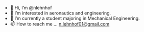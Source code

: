 - 👋 Hi, I’m @nlehnhof
- 👀 I’m interested in aeronautics and engineering.
- 🌱 I’m currently a student majoring in Mechanical Engineering.
- 📫 How to reach me ... n.lehnhof01@gmail.com
